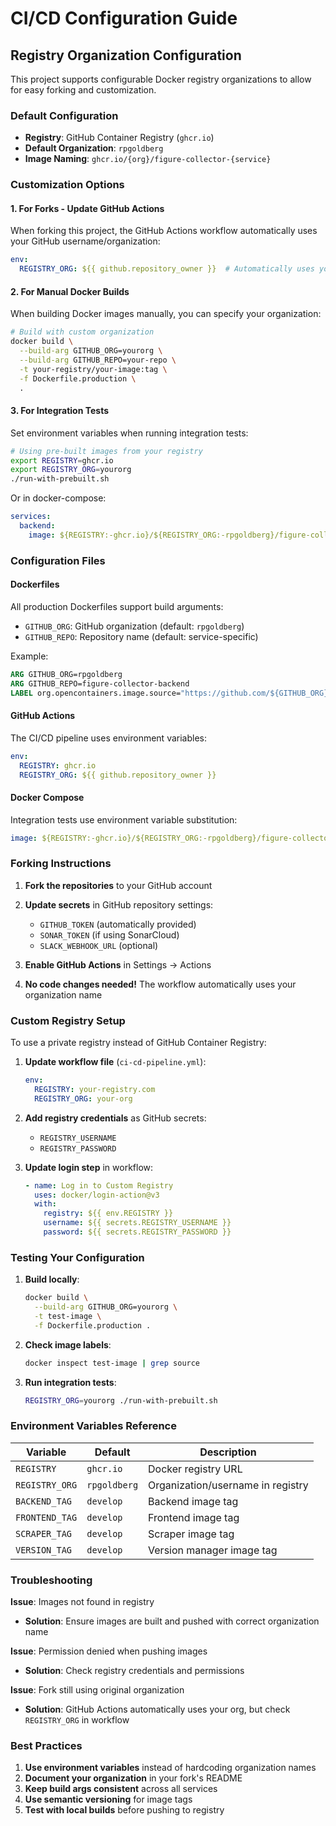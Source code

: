 # CI/CD Configuration Guide

## Registry Organization Configuration

This project supports configurable Docker registry organizations to allow for easy forking and customization.

### Default Configuration
- **Registry**: GitHub Container Registry (`ghcr.io`)
- **Default Organization**: `rpgoldberg`
- **Image Naming**: `ghcr.io/{org}/figure-collector-{service}`

### Customization Options

#### 1. For Forks - Update GitHub Actions
When forking this project, the GitHub Actions workflow automatically uses your GitHub username/organization:
```yaml
env:
  REGISTRY_ORG: ${{ github.repository_owner }}  # Automatically uses your GitHub org
```

#### 2. For Manual Docker Builds
When building Docker images manually, you can specify your organization:
```bash
# Build with custom organization
docker build \
  --build-arg GITHUB_ORG=yourorg \
  --build-arg GITHUB_REPO=your-repo \
  -t your-registry/your-image:tag \
  -f Dockerfile.production \
  .
```

#### 3. For Integration Tests
Set environment variables when running integration tests:
```bash
# Using pre-built images from your registry
export REGISTRY=ghcr.io
export REGISTRY_ORG=yourorg
./run-with-prebuilt.sh
```

Or in docker-compose:
```yaml
services:
  backend:
    image: ${REGISTRY:-ghcr.io}/${REGISTRY_ORG:-rpgoldberg}/figure-collector-backend:${TAG:-latest}
```

### Configuration Files

#### Dockerfiles
All production Dockerfiles support build arguments:
- `GITHUB_ORG`: GitHub organization (default: `rpgoldberg`)
- `GITHUB_REPO`: Repository name (default: service-specific)

Example:
```dockerfile
ARG GITHUB_ORG=rpgoldberg
ARG GITHUB_REPO=figure-collector-backend
LABEL org.opencontainers.image.source="https://github.com/${GITHUB_ORG}/${GITHUB_REPO}"
```

#### GitHub Actions
The CI/CD pipeline uses environment variables:
```yaml
env:
  REGISTRY: ghcr.io
  REGISTRY_ORG: ${{ github.repository_owner }}
```

#### Docker Compose
Integration tests use environment variable substitution:
```yaml
image: ${REGISTRY:-ghcr.io}/${REGISTRY_ORG:-rpgoldberg}/figure-collector-backend:${BACKEND_TAG:-develop}
```

### Forking Instructions

1. **Fork the repositories** to your GitHub account

2. **Update secrets** in GitHub repository settings:
   - `GITHUB_TOKEN` (automatically provided)
   - `SONAR_TOKEN` (if using SonarCloud)
   - `SLACK_WEBHOOK_URL` (optional)

3. **Enable GitHub Actions** in Settings → Actions

4. **No code changes needed!** The workflow automatically uses your organization name

### Custom Registry Setup

To use a private registry instead of GitHub Container Registry:

1. **Update workflow file** (`ci-cd-pipeline.yml`):
   ```yaml
   env:
     REGISTRY: your-registry.com
     REGISTRY_ORG: your-org
   ```

2. **Add registry credentials** as GitHub secrets:
   - `REGISTRY_USERNAME`
   - `REGISTRY_PASSWORD`

3. **Update login step** in workflow:
   ```yaml
   - name: Log in to Custom Registry
     uses: docker/login-action@v3
     with:
       registry: ${{ env.REGISTRY }}
       username: ${{ secrets.REGISTRY_USERNAME }}
       password: ${{ secrets.REGISTRY_PASSWORD }}
   ```

### Testing Your Configuration

1. **Build locally**:
   ```bash
   docker build \
     --build-arg GITHUB_ORG=yourorg \
     -t test-image \
     -f Dockerfile.production .
   ```

2. **Check image labels**:
   ```bash
   docker inspect test-image | grep source
   ```

3. **Run integration tests**:
   ```bash
   REGISTRY_ORG=yourorg ./run-with-prebuilt.sh
   ```

### Environment Variables Reference

| Variable | Default | Description |
|----------|---------|-------------|
| `REGISTRY` | `ghcr.io` | Docker registry URL |
| `REGISTRY_ORG` | `rpgoldberg` | Organization/username in registry |
| `BACKEND_TAG` | `develop` | Backend image tag |
| `FRONTEND_TAG` | `develop` | Frontend image tag |
| `SCRAPER_TAG` | `develop` | Scraper image tag |
| `VERSION_TAG` | `develop` | Version manager image tag |

### Troubleshooting

**Issue**: Images not found in registry
- **Solution**: Ensure images are built and pushed with correct organization name

**Issue**: Permission denied when pushing images
- **Solution**: Check registry credentials and permissions

**Issue**: Fork still using original organization
- **Solution**: GitHub Actions automatically uses your org, but check `REGISTRY_ORG` in workflow

### Best Practices

1. **Use environment variables** instead of hardcoding organization names
2. **Document your organization** in your fork's README
3. **Keep build args consistent** across all services
4. **Use semantic versioning** for image tags
5. **Test with local builds** before pushing to registry